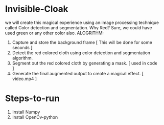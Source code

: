 # Invisible-Cloak
we will create this magical experience using an image processing technique called Color detection and segmentation.
Why Red?
Sure, we could have used green or any other color also.
ALOGRITHM:
1. Capture and store the background frame [ This will be done for some seconds ]
2. Detect the red colored cloth using color detection and segmentation algorithm.
3. Segment out the red colored cloth by generating a mask. [ used in code ]
4. Generate the final augmented output to create a magical effect. [ video.mp4 ]

# Steps-to-run
1. Install Numpy
2. Install OpenCv-python
